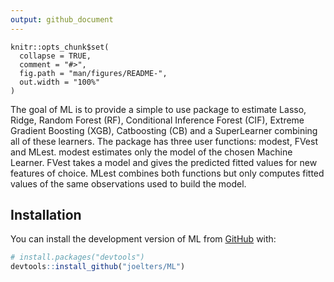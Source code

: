 ```yaml
---
output: github_document
---
```


<!-- README.md is generated from README.Rmd. Please edit that file -->

```{r, include = FALSE}
knitr::opts_chunk$set(
  collapse = TRUE,
  comment = "#>",
  fig.path = "man/figures/README-",
  out.width = "100%"
)
```

<!-- badges: start -->
<!-- badges: end -->

The goal of ML is to provide a simple to use package to estimate Lasso, Ridge, Random Forest (RF),
Conditional Inference Forest (CIF), Extreme Gradient Boosting (XGB), Catboosting (CB) and 
a SuperLearner combining all of these learners. The package has three user functions: modest,
FVest and MLest. modest estimates only the model of the chosen Machine Learner. FVest takes
a model and gives the predicted fitted values for new features of choice. MLest combines both 
functions but only computes fitted values of the same observations used to build the model.

## Installation

You can install the development version of ML from [GitHub](https://github.com/) with:
      
``` r
# install.packages("devtools")
devtools::install_github("joelters/ML")
```


